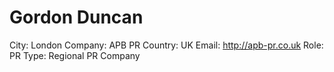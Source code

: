 # Gordon Duncan

City: London
Company: APB PR
Country: UK
Email: http://apb-pr.co.uk
Role: PR
Type: Regional PR Company